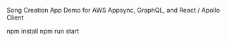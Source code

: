 Song Creation App Demo for AWS Appsync, GraphQL, and React / Apollo Client

npm install
npm run start

